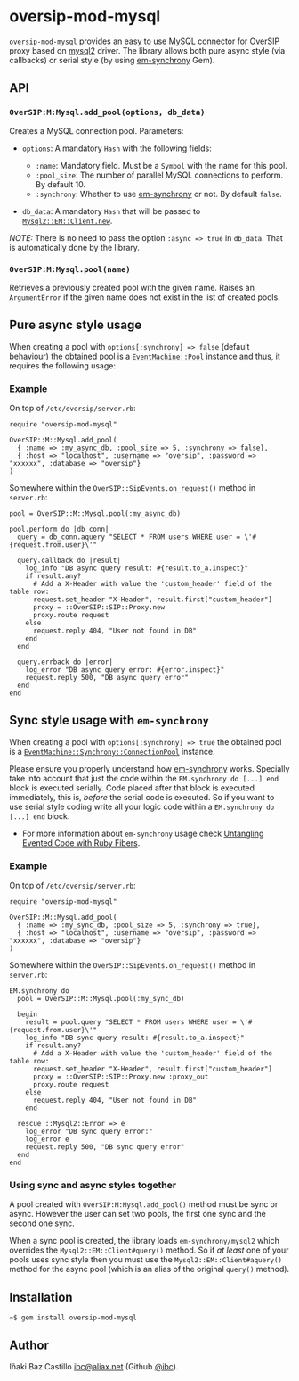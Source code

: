 # oversip-mod-mysql

`oversip-mod-mysql` provides an easy to use MySQL connector for [OverSIP](http://www.oversip.net) proxy based on [mysql2](https://github.com/brianmario/mysql2) driver. The library allows both pure async style (via callbacks) or serial style (by using [em-synchrony](https://github.com/igrigorik/em-synchrony/) Gem).





## API


### `OverSIP:M:Mysql.add_pool(options, db_data)`

Creates a MySQL connection pool. Parameters:

* `options`: A mandatory `Hash` with the following fields:
   * `:name`: Mandatory field. Must be a `Symbol` with the name for this pool.
   * `:pool_size`: The number of parallel MySQL connections to perform. By default 10.
   * `:synchrony`: Whether to use [em-synchrony](https://github.com/igrigorik/em-synchrony/) or not. By default `false`.

* `db_data`: A mandatory `Hash` that will be passed to [`Mysql2::EM::Client.new`](https://github.com/brianmario/mysql2#connection-options).

*NOTE:* There is no need to pass the option `:async => true` in `db_data`. That is automatically done by the library.


### `OverSIP:M:Mysql.pool(name)`

Retrieves a previously created pool with the given name. Raises an `ArgumentError` if the given name does not exist in the list of created pools.




## Pure async style usage

When creating a pool with `options[:synchrony] => false` (default behaviour) the obtained pool is a [`EventMachine::Pool`](https://github.com/ibc/EventMachine-LE/blob/master/lib/em/pool.rb) instance and thus, it requires the following usage:


### Example

On top of `/etc/oversip/server.rb`:

```
require "oversip-mod-mysql"

OverSIP::M::Mysql.add_pool(
  { :name => :my_async_db, :pool_size => 5, :synchrony => false},
  { :host => "localhost", :username => "oversip", :password => "xxxxxx", :database => "oversip"}
)
```

Somewhere within the `OverSIP::SipEvents.on_request()` method in `server.rb`:

```
pool = OverSIP::M::Mysql.pool(:my_async_db)

pool.perform do |db_conn|
  query = db_conn.aquery "SELECT * FROM users WHERE user = \'#{request.from.user}\'"

  query.callback do |result|
    log_info "DB async query result: #{result.to_a.inspect}"
    if result.any?
      # Add a X-Header with value the 'custom_header' field of the table row:
      request.set_header "X-Header", result.first["custom_header"]
      proxy = ::OverSIP::SIP::Proxy.new
      proxy.route request
    else
      request.reply 404, "User not found in DB"
    end
  end

  query.errback do |error|
    log_error "DB async query error: #{error.inspect}"
    request.reply 500, "DB async query error"
  end
end
```


## Sync style usage with `em-synchrony`

When creating a pool with `options[:synchrony] => true`  the obtained pool is a [`EventMachine::Synchrony::ConnectionPool`](https://github.com/igrigorik/em-synchrony/blob/master/lib/em-synchrony/connection_pool.rb) instance.

Please ensure you properly understand how [em-synchrony](https://github.com/igrigorik/em-synchrony/) works. Specially take into account that just the code within the `EM.synchrony do [...] end` block is executed serially. Code placed after that block is executed immediately, this is, *before* the serial code is executed. So if you want to use serial style coding write all your logic code within a `EM.synchrony do [...] end` block.

* For more information about `em-synchrony` usage check [Untangling Evented Code with Ruby Fibers](http://www.igvita.com/2010/03/22/untangling-evented-code-with-ruby-fibers/).


### Example

On top of `/etc/oversip/server.rb`:

```
require "oversip-mod-mysql"

OverSIP::M::Mysql.add_pool(
  { :name => :my_sync_db, :pool_size => 5, :synchrony => true},
  { :host => "localhost", :username => "oversip", :password => "xxxxxx", :database => "oversip"}
)
```

Somewhere within the `OverSIP::SipEvents.on_request()` method in `server.rb`:

```
EM.synchrony do
  pool = OverSIP::M::Mysql.pool(:my_sync_db)

  begin
    result = pool.query "SELECT * FROM users WHERE user = \'#{request.from.user}\'"
    log_info "DB sync query result: #{result.to_a.inspect}"
    if result.any?
      # Add a X-Header with value the 'custom_header' field of the table row:
      request.set_header "X-Header", result.first["custom_header"]
      proxy = ::OverSIP::SIP::Proxy.new :proxy_out
      proxy.route request
    else
      request.reply 404, "User not found in DB"
    end

  rescue ::Mysql2::Error => e
    log_error "DB sync query error:"
    log_error e
    request.reply 500, "DB sync query error"
  end
end
```


### Using sync and async styles together

A pool created with `OverSIP:M:Mysql.add_pool()` method must be sync or async. However the user can set two pools, the first one sync and the second one sync.

When a sync pool is created, the library loads `em-synchrony/mysql2` which overrides the `Mysql2::EM::Client#query()` method. So if *at least* one of your pools uses sync style then you must use the `Mysql2::EM::Client#aquery()` method for the async pool (which is an alias of the original `query()` method).


## Installation

```
~$ gem install oversip-mod-mysql
```


## Author

Iñaki Baz Castillo <ibc@aliax.net> (Github [@ibc](https://github.com/ibc)).
